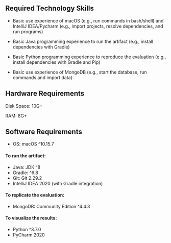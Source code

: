 ## Required Technology Skills

- Basic use experience of macOS (e.g., run commands in bash/shell) and IntelliJ IDEA/Pycharm (e.g., import projects, resolve dependencies, and run programs)

- Basic Java programming experience to run the artifact (e.g., install dependencies with Gradle)

- Basic Python programming experience to reproduce the evaluation (e.g., install dependencies with Gradle and Pip)

- Basic use experience of MongoDB (e.g., start the database, run commands and import data)

  

## Hardware Requirements

Disk Space:  10G+

RAM: 8G+



## Software Requirements

- OS: macOS ^10.15.7

#### To run the artifact:

- Java: JDK ^8
- Gradle: ^6.8
- Git: Git 2.29.2
- IntelliJ IDEA 2020 (with Gradle integration)

#### To replicate the evaluation:

- MongoDB: Community Edition ^4.4.3

#### To visualize the results:

- Python ^3.7.0
- PyCharm 2020
